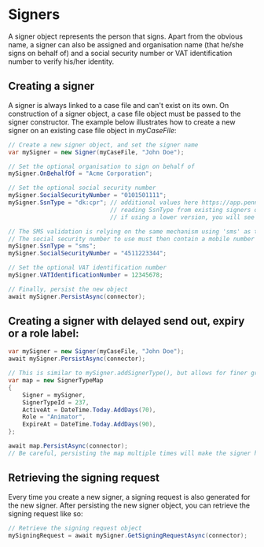 # Signers
A signer object represents the person that signs. Apart from the obvious name, a signer can also be assigned and organisation name (that he/she signs on behalf of) and a social security number or VAT identification number to verify his/her identity.

## Creating a signer
A signer is always linked to a case file and can't exist on its own. On construction of a signer object, a case file object must be passed to the signer constructor.
The example below illustrates how to create a new signer on an existing case file object in _myCaseFile_:

```csharp
// Create a new signer object, and set the signer name
var mySigner = new Signer(myCaseFile, "John Doe");

// Set the optional organisation to sign on behalf of
mySigner.OnBehalfOf = "Acme Corporation";

// Set the optional social security number
mySigner.SocialSecurityNumber = "0101501111";
mySigner.SsnType = "dk:cpr"; // additional values here https://app.penneo.com/api/v3/signers/ssn-types
                             // reading SsnType from existing signers only works if using the api/v3 and up
                             // if using a lower version, you will see 'legacy' even if another value is actually set

// The SMS validation is relying on the same mechanism using 'sms' as the ssnType
// The social security number to use must then contain a mobile number include the country code but not the leading +
mySigner.SsnType = "sms";
mySigner.SocialSecurityNumber = "4511223344";

// Set the optional VAT identification number
mySigner.VATIdentificationNumber = 12345678;

// Finally, persist the new object
await mySigner.PersistAsync(connector);
```

## Creating a signer with delayed send out, expiry or a role label:

```csharp
var mySigner = new Signer(myCaseFile, "John Doe");
await mySigner.PersistAsync(connector);

// This is similar to mySigner.addSignerType(), but allows for finer graned control
var map = new SignerTypeMap
{
    Signer = mySigner,
    SignerTypeId = 237,
    ActiveAt = DateTime.Today.AddDays(70),
    Role = "Animator",
    ExpireAt = DateTime.Today.AddDays(90),
};

await map.PersistAsync(connector);
// Be careful, persisting the map multiple times will make the signer have to sign multiple times
```

## Retrieving the signing request
Every time you create a new signer, a signing request is also generated for the new signer. After persisting the new signer object, you can retrieve the signing request like so:

```csharp
// Retrieve the signing request object
mySigningRequest = await mySigner.GetSigningRequestAsync(connector);
```
